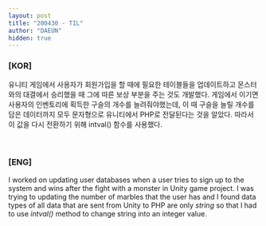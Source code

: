 ```yaml
---
layout: post
title: "200430 - TIL"
author: "DAEUN"
hidden: true
---
```


### [KOR]
유니티 게임에서 사용자가 회원가입을 할 때에 필요한 테이블들을 업데이트하고 몬스터와의 대결에서 승리했을 때 그에 따른 보상 부분을 주는 것도 개발했다. 게임에서 이기면 사용자의 인벤토리에 획득한 구슬의 개수를 늘려줘야했는데, 이 때 구슬을 늘릴 개수를 담은 데이터까지 모두 문자형으로 유니티에서 PHP로 전달된다는 것을 알았다. 따라서 이 값을 다시 전환하기 위해 intval() 함수를 사용했다.
<br><br><br>
### [ENG]
I worked on updating user databases when a user tries to sign up to the system and wins after the fight with a monster in Unity game project. I was trying to updating the number of marbles that the user has and I found data types of all data that are sent from Unity to PHP are only _string_ so that I had to use _intval()_ method to change string into an integer value.